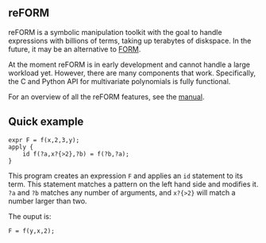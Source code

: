 reFORM
---------

reFORM is a symbolic manipulation toolkit with the goal to handle expressions with billions
of terms, taking up terabytes of diskspace. In the future, it may be an alternative to [FORM](https://github.com/vermaseren/form).

At the moment reFORM is in early development and cannot handle a large workload yet. However,
there are many components that work. Specifically, the C and Python API for multivariate polynomials is fully functional.

For an overview of all the reFORM features, see the [manual](https://reform.readthedocs.io/en/latest/).

Quick example
----

````
expr F = f(x,2,3,y);
apply {
    id f(?a,x?{>2},?b) = f(?b,?a);
}
````
This program creates an expression `F` and applies an `id` statement to its term. This statement matches a pattern on the left hand side and modifies it. `?a` and `?b` matches any number of arguments, and `x?{>2}` will match a number larger than two.

The ouput is:
```
F = f(y,x,2);
```
